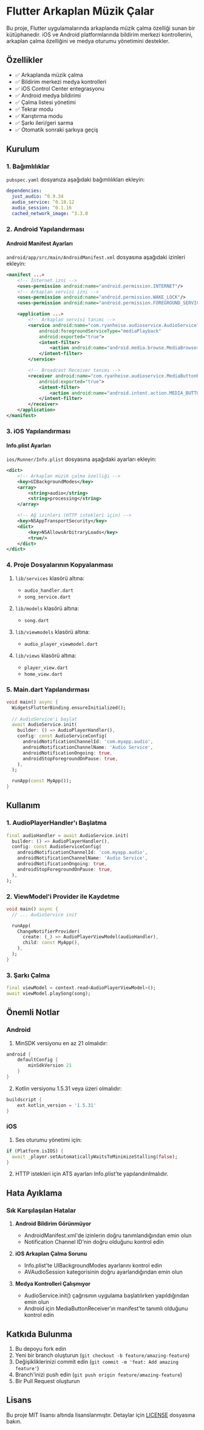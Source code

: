 # Flutter Arkaplan Müzik Çalar

Bu proje, Flutter uygulamalarında arkaplanda müzik çalma özelliği sunan bir kütüphanedir. iOS ve Android platformlarında bildirim merkezi kontrollerini, arkaplan çalma özelliğini ve medya oturumu yönetimini destekler.

## Özellikler

- ✅ Arkaplanda müzik çalma
- ✅ Bildirim merkezi medya kontrolleri
- ✅ iOS Control Center entegrasyonu
- ✅ Android medya bildirimi
- ✅ Çalma listesi yönetimi
- ✅ Tekrar modu
- ✅ Karıştırma modu
- ✅ Şarkı ileri/geri sarma
- ✅ Otomatik sonraki şarkıya geçiş

## Kurulum

### 1. Bağımlılıklar

`pubspec.yaml` dosyanıza aşağıdaki bağımlılıkları ekleyin:

```yaml
dependencies:
  just_audio: ^0.9.34
  audio_service: ^0.18.12
  audio_session: ^0.1.16
  cached_network_image: ^3.3.0
```

### 2. Android Yapılandırması

#### Android Manifest Ayarları

`android/app/src/main/AndroidManifest.xml` dosyasına aşağıdaki izinleri ekleyin:

```xml
<manifest ...>
    <!-- İnternet izni -->
    <uses-permission android:name="android.permission.INTERNET"/>
    <!-- Arkaplan servisi izni -->
    <uses-permission android:name="android.permission.WAKE_LOCK"/>
    <uses-permission android:name="android.permission.FOREGROUND_SERVICE"/>

    <application ...>
        <!-- Arkaplan servisi tanımı -->
        <service android:name="com.ryanheise.audioservice.AudioService"
            android:foregroundServiceType="mediaPlayback"
            android:exported="true">
            <intent-filter>
                <action android:name="android.media.browse.MediaBrowserService" />
            </intent-filter>
        </service>

        <!-- Broadcast Receiver tanımı -->
        <receiver android:name="com.ryanheise.audioservice.MediaButtonReceiver"
            android:exported="true">
            <intent-filter>
                <action android:name="android.intent.action.MEDIA_BUTTON" />
            </intent-filter>
        </receiver>
    </application>
</manifest>
```

### 3. iOS Yapılandırması

#### Info.plist Ayarları

`ios/Runner/Info.plist` dosyasına aşağıdaki ayarları ekleyin:

```xml
<dict>
    <!-- Arkaplan müzik çalma özelliği -->
    <key>UIBackgroundModes</key>
    <array>
        <string>audio</string>
        <string>processing</string>
    </array>

    <!-- Ağ izinleri (HTTP istekleri için) -->
    <key>NSAppTransportSecurity</key>
    <dict>
        <key>NSAllowsArbitraryLoads</key>
        <true/>
    </dict>
</dict>
```

### 4. Proje Dosyalarının Kopyalanması

1. `lib/services` klasörü altına:
   - `audio_handler.dart`
   - `song_service.dart`

2. `lib/models` klasörü altına:
   - `song.dart`

3. `lib/viewmodels` klasörü altına:
   - `audio_player_viewmodel.dart`

4. `lib/views` klasörü altına:
   - `player_view.dart`
   - `home_view.dart`

### 5. Main.dart Yapılandırması

```dart
void main() async {
  WidgetsFlutterBinding.ensureInitialized();
  
  // AudioService'i başlat
  await AudioService.init(
    builder: () => AudioPlayerHandler(),
    config: const AudioServiceConfig(
      androidNotificationChannelId: 'com.myapp.audio',
      androidNotificationChannelName: 'Audio Service',
      androidNotificationOngoing: true,
      androidStopForegroundOnPause: true,
    ),
  );

  runApp(const MyApp());
}
```

## Kullanım

### 1. AudioPlayerHandler'ı Başlatma

```dart
final audioHandler = await AudioService.init(
  builder: () => AudioPlayerHandler(),
  config: const AudioServiceConfig(
    androidNotificationChannelId: 'com.myapp.audio',
    androidNotificationChannelName: 'Audio Service',
    androidNotificationOngoing: true,
    androidStopForegroundOnPause: true,
  ),
);
```

### 2. ViewModel'i Provider ile Kaydetme

```dart
void main() async {
  // ... AudioService init

  runApp(
    ChangeNotifierProvider(
      create: (_) => AudioPlayerViewModel(audioHandler),
      child: const MyApp(),
    ),
  );
}
```

### 3. Şarkı Çalma

```dart
final viewModel = context.read<AudioPlayerViewModel>();
await viewModel.playSong(song);
```

## Önemli Notlar

### Android

1. MinSDK versiyonu en az 21 olmalıdır:
```gradle
android {
    defaultConfig {
        minSdkVersion 21
    }
}
```

2. Kotlin versiyonu 1.5.31 veya üzeri olmalıdır:
```gradle
buildscript {
    ext.kotlin_version = '1.5.31'
}
```

### iOS

1. Ses oturumu yönetimi için:
```dart
if (Platform.isIOS) {
  await _player.setAutomaticallyWaitsToMinimizeStalling(false);
}
```

2. HTTP istekleri için ATS ayarları Info.plist'te yapılandırılmalıdır.

## Hata Ayıklama

### Sık Karşılaşılan Hatalar

1. **Android Bildirim Görünmüyor**
   - AndroidManifest.xml'de izinlerin doğru tanımlandığından emin olun
   - Notification Channel ID'nin doğru olduğunu kontrol edin

2. **iOS Arkaplan Çalma Sorunu**
   - Info.plist'te UIBackgroundModes ayarlarını kontrol edin
   - AVAudioSession kategorisinin doğru ayarlandığından emin olun

3. **Medya Kontrolleri Çalışmıyor**
   - AudioService.init() çağrısının uygulama başlatılırken yapıldığından emin olun
   - Android için MediaButtonReceiver'ın manifest'te tanımlı olduğunu kontrol edin

## Katkıda Bulunma

1. Bu depoyu fork edin
2. Yeni bir branch oluşturun (`git checkout -b feature/amazing-feature`)
3. Değişikliklerinizi commit edin (`git commit -m 'feat: Add amazing feature'`)
4. Branch'inizi push edin (`git push origin feature/amazing-feature`)
5. Bir Pull Request oluşturun

## Lisans

Bu proje MIT lisansı altında lisanslanmıştır. Detaylar için [LICENSE](LICENSE) dosyasına bakın.
